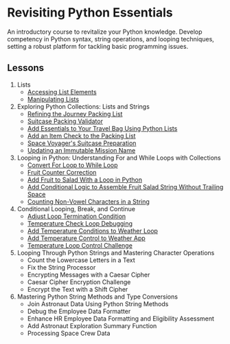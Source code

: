 # Revisiting Python Essentials

An introductory course to revitalize your Python knowledge. Develop competency in Python syntax, string operations, and looping techniques, setting a robust platform for tackling basic programming issues.

## Lessons

1. Lists
    - [Accessing List Elements](01-access_list_elements.py)
    - [Manipulating Lists](02-manipulate_lists.py)
2. Exploring Python Collections: Lists and Strings
   - [Refining the Journey Packing List](03-journey-packing-list.py)
   - [Suitcase Packing Validator](04-packing_validator.py)
   - [Add Essentials to Your Travel Bag Using Python Lists](05-add_list_items.py)
   - [Add an Item Check to the Packing List](06-check-packing-list.py)
   - [Space Voyager's Suitcase Preparation](07-suitcase_preparation.py)
   - [Updating an Immutable Mission Name](08-update_mission.py)
3. Looping in Python: Understanding For and While Loops with Collections
   - [Convert For Loop to While Loop](09-while_loop.py)
   - [Fruit Counter Correction](10-fruit_counter.py)
   - [Add Fruit to Salad With a Loop in Python](11-add_fruit_to_salad.py)
   - [Add Conditional Logic to Assemble Fruit Salad String Without Trailing Space](12-string_of_fruit_names.py)
   - [Counting Non-Vowel Characters in a String](13-count_non_vowels.py)
4. Conditional Looping, Break, and Continue
   - [Adjust Loop Termination Condition](14-loop_termination_condition.py)
   - [Temperature Check Loop Debugging](15-break_statement.py)
   - [Add Temperature Conditions to Weather Loop](16-temperature_conditions.py)
   - [Add Temperature Control to Weather App](17-temperature_control.py)
   - [Temperature Loop Control Challenge](18-loop_control_challenge.py)
5. Looping Through Python Strings and Mastering Character Operations
   - Count the Lowercase Letters in a Text
   - Fix the String Processor
   - Encrypting Messages with a Caesar Cipher
   - Caesar Cipher Encryption Challenge
   - Encrypt the Text with a Shift Cipher
6. Mastering Python String Methods and Type Conversions
   - Join Astronaut Data Using Python String Methods
   - Debug the Employee Data Formatter
   - Enhance HR Employee Data Formatting and Eligibility Assessment
   - Add Astronaut Exploration Summary Function
   - Processing Space Crew Data